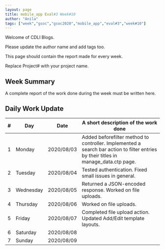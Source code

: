 ```yaml
---
layout: page
title: mobile_app Eval#3 Week#10
author: "Anila"
tags: ["week","gsoc","gsoc2020","mobile_app","eval#3","week#10"]
---
```

Welcome of CDLI Blogs.

Please update the author name and add tags too. 

This page should contain the report made for every week.

Replace Project# with your project name.

## Week Summary

A complete report of the work done during the week must be written here. 


## Daily Work Update

|\#|Day|Date|A short description of the work done|  
|---	|---	|---	|---	|  
|1   	| Monday 	|   2020/08/03	|Added beforefilter method to controller. Implemented a search bar action to filter entries by their titles in manage_data.ctp page.   	|  
|2   	| Tuesday  	|   2020/08/04	|Tested authentication. Fixed small issues in general.   	|  
|3   	| Wednesday  	|  2020/08/05 	|Returned a JSON-encoded response. Worked on file uploads.    	|  
|4   	| Thursday  	|   2020/08/06	|Worked on file uploads.   	|  
|5   	| Friday  	|   2020/08/07	|Completed file upload action. Updated Add/Edit template layouts.  	|  
|6   	| Saturday  	|   2020/08/08	|   	|  
|7   	| Sunday  	|   2020/08/09	|   	|  

